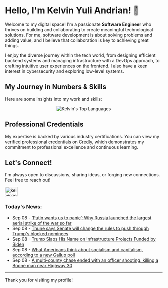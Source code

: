 # Hello, I'm Kelvin Yuli Andrian! 👋

Welcome to my digital space! I'm a passionate **Software Engineer** who thrives on building and collaborating to create meaningful technological solutions. For me, software development is about solving problems and adding value, and I believe that collaboration is key to achieving great things.

I enjoy the diverse journey within the tech world, from designing efficient backend systems and managing infrastructure with a DevOps approach, to crafting intuitive user experiences on the frontend. I also have a keen interest in cybersecurity and exploring low-level systems.

## My Journey in Numbers & Skills

Here are some insights into my work and skills:

<p align="center">
  <img src="https://github-readme-stats.vercel.app/api/top-langs/?username=kelvinzer0&layout=compact&theme=radical" alt="Kelvin's Top Languages" />
</p>

## Professional Credentials

My expertise is backed by various industry certifications. You can view my verified professional credentials on [Credly](https://www.credly.com/users/kelvin-yuli-andrian/badges), which demonstrates my commitment to professional excellence and continuous learning.

## Let's Connect!

I'm always open to discussions, sharing ideas, or forging new connections. Feel free to reach out!

<p align="left">
    <a href="https://linkedin.com/in/kelvinzero" target="blank"><img align="center" src="https://cdn.jsdelivr.net/npm/simple-icons@3.0.1/icons/linkedin.svg" alt="kelvinzero" height="30" width="40" /></a>
</p>

### Today's News:

<!-- feed start -->
- Sep 08 - [‘Putin wants us to panic’: Why Russia launched the largest aerial strike of the war so far](https://www.yahoo.com/news/articles/trying-sow-fear-russia-amped-154821188.html)
- Sep 08 - [Thune says Senate will change the rules to push through Trump's blocked nominees](https://www.yahoo.com/news/articles/thune-says-senate-change-rules-152256331.html)
- Sep 08 - [Trump Slaps His Name on Infrastructure Projects Funded by Biden](https://www.yahoo.com/news/articles/trump-slaps-name-infrastructure-projects-150942855.html)
- Sep 08 - [What Americans think about socialism and capitalism, according to a new Gallup poll](https://www.yahoo.com/news/articles/americans-think-socialism-capitalism-according-150845501.html)
- Sep 08 - [A multi-county chase ended with an officer shooting, killing a Boone man near Highway 30](https://www.yahoo.com/news/articles/multi-county-chase-ended-officer-144958339.html)
<!-- feed end -->

---

Thank you for visiting my profile!
